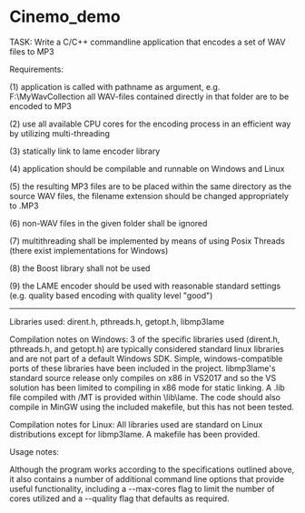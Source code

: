 # Cinemo_demo

TASK:
Write a C/C++ commandline application that encodes a set of WAV files to MP3

Requirements:

(1) application is called with pathname as argument, e.g. 
<applicationname> F:\MyWavCollection all WAV-files contained directly in that folder are to be encoded to MP3

(2) use all available CPU cores for the encoding process in an efficient way by utilizing multi-threading

(3) statically link to lame encoder library

(4) application should be compilable and runnable on Windows and Linux

(5) the resulting MP3 files are to be placed within the same directory as the source WAV files, the filename extension should be changed appropriately to .MP3

(6) non-WAV files in the given folder shall be ignored

(7) multithreading shall be implemented by means of using Posix Threads (there exist implementations for Windows)

(8) the Boost library shall not be used

(9) the LAME encoder should be used with reasonable standard settings (e.g. quality based encoding with quality level "good")

***
Libraries used: dirent.h, pthreads.h, getopt.h, libmp3lame

Compilation notes on Windows:
3 of the specific libraries used (dirent.h, pthreads.h, and getopt.h) are typically considered standard linux libraries and are not part of a default Windows SDK. Simple, windows-compatible ports of these libraries have been included in the project. libmp3lame's standard source release only compiles on x86 in VS2017 and so the VS solution has been limited to compiling in x86 mode for static linking. A .lib file compiled with /MT is provided within \lib\lame. The code should also compile in MinGW using the included makefile, but this has not been tested.

Compilation notes for Linux:
All libraries used are standard on Linux distributions except for libmp3lame. A makefile has been provided.

Usage notes:

Although the program works according to the specifications outlined above, it also contains a number of additional command line options that provide useful functionality, including a --max-cores flag to limit the number of cores utilized and a --quality flag that defaults as required.